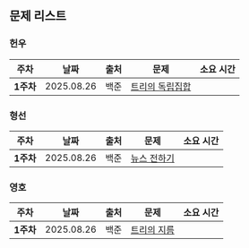 ## 문제 리스트

<h3>헌우</h3>

|주차|날짜|출처|문제|소요 시간|
|--|--|--|--|--|
|**1주차** |2025.08.26|백준|[트리의 독립집합](https://www.acmicpc.net/problem/2213)|


<h3>형선</h3>

|주차|날짜|출처|문제|소요 시간|
|--|--|--|--|--|
|**1주차** |2025.08.26|백준|[뉴스 전하기](https://www.acmicpc.net/problem/1135)|



<h3>영호</h3>

|주차|날짜|출처|문제|소요 시간|
|--|--|--|--|--|
|**1주차** |2025.08.26|백준|[트리의 지름](https://www.acmicpc.net/problem/1167)|
